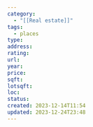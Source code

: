 ```yaml
---
category:
  - "[[Real estate]]"
tags:
  - places
type: 
address: 
rating: 
url: 
year: 
price: 
sqft: 
lotsqft: 
loc: 
status: 
created: 2023-12-14T11:54
updated: 2023-12-24T23:48
---
```


